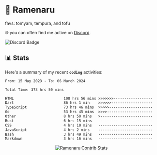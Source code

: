 # 🍜 Ramenaru
favs: tomyam, tempura, and tofu

🌐 you can often find me active on [Discord](https://discordapp.com/users/503291004200157185).

![Discord Badge](https://dcbadge.vercel.app/api/shield/503291004200157185)

## 📊 Stats

Here's a summary of my recent **`coding`** activities:

<!--START_SECTION:waka-->

```txt
From: 15 May 2023 - To: 06 March 2024

Total Time: 373 hrs 50 mins

HTML                       108 hrs 56 mins >>>>>>>------------------   29.14 %
Dart                       86 hrs 1 min    >>>>>>-------------------   23.01 %
TypeScript                 73 hrs 46 mins  >>>>>--------------------   19.74 %
Go                         53 hrs 45 mins  >>>>---------------------   14.38 %
Other                      8 hrs 50 mins   >------------------------   02.37 %
Rust                       6 hrs 15 mins   -------------------------   01.68 %
CSS                        4 hrs 10 mins   -------------------------   01.12 %
JavaScript                 4 hrs 2 mins    -------------------------   01.08 %
Bash                       3 hrs 49 mins   -------------------------   01.02 %
Markdown                   3 hrs 16 mins   -------------------------   00.88 %
```

<!--END_SECTION:waka-->

<div style="text-align: center;">
   <img align="center" src="https://github-readme-streak-stats.herokuapp.com/?user=Ramenaru&theme=dark&card_width=520" alt="Ramenaru Contrib Stats" />
</div>

